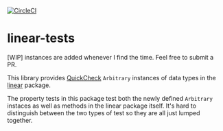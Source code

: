[![CircleCI](https://circleci.com/gh/pdlla/linear-tests.svg?style=svg)](https://circleci.com/gh/pdlla/linear-tests)

# linear-tests
[WIP] instances are added whenever I find the time. Feel free to submit a PR.

This library provides [QuickCheck](https://hackage.haskell.org/package/QuickCheck) `Arbitrary` instances of data types in the [linear](http://hackage.haskell.org/package/linear) package.

The property tests in this package test both the newly defined `Arbitrary` instaces as well as methods in the linear package itself. It's hard to distinguish between the two types of test so they are all just lumped together.
